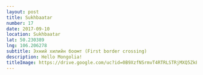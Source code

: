 ```yaml
---
layout: post
title: Sukhbaatar
number: 17
date: 2017-09-10
location: Sukhbaatar
lat: 50.230389
lng: 106.206278
subtitle: Эхний хилийн боомт (First border crossing)
description: Hello Mongolia!
titleImage: https://drive.google.com/uc?id=0B9XzfNSrmvT4RTRLSTRjMXQ5ZkE
---
```

